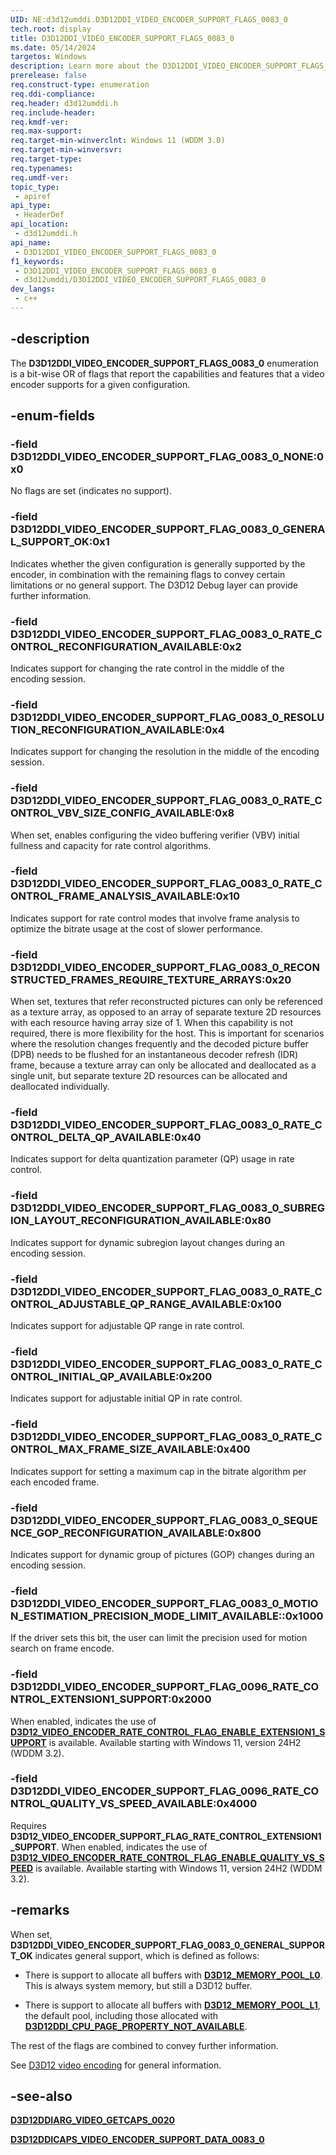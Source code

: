 ```yaml
---
UID: NE:d3d12umddi.D3D12DDI_VIDEO_ENCODER_SUPPORT_FLAGS_0083_0
tech.root: display
title: D3D12DDI_VIDEO_ENCODER_SUPPORT_FLAGS_0083_0
ms.date: 05/14/2024
targetos: Windows
description: Learn more about the D3D12DDI_VIDEO_ENCODER_SUPPORT_FLAGS_0083_0 enumeration.
prerelease: false
req.construct-type: enumeration
req.ddi-compliance: 
req.header: d3d12umddi.h
req.include-header: 
req.kmdf-ver: 
req.max-support: 
req.target-min-winverclnt: Windows 11 (WDDM 3.0)
req.target-min-winversvr: 
req.target-type: 
req.typenames: 
req.umdf-ver: 
topic_type:
 - apiref
api_type:
 - HeaderDef
api_location:
 - d3d12umddi.h
api_name:
 - D3D12DDI_VIDEO_ENCODER_SUPPORT_FLAGS_0083_0
f1_keywords:
 - D3D12DDI_VIDEO_ENCODER_SUPPORT_FLAGS_0083_0
 - d3d12umddi/D3D12DDI_VIDEO_ENCODER_SUPPORT_FLAGS_0083_0
dev_langs:
 - c++
---
```


## -description

The **D3D12DDI_VIDEO_ENCODER_SUPPORT_FLAGS_0083_0** enumeration is a bit-wise OR of flags that report the capabilities and features that a video encoder supports for a given configuration.

## -enum-fields

### -field D3D12DDI_VIDEO_ENCODER_SUPPORT_FLAG_0083_0_NONE:0x0

No flags are set (indicates no support).

### -field D3D12DDI_VIDEO_ENCODER_SUPPORT_FLAG_0083_0_GENERAL_SUPPORT_OK:0x1

Indicates whether the given configuration is generally supported by the encoder, in combination with the remaining flags to convey certain limitations or no general support. The D3D12 Debug layer can provide further information.

### -field D3D12DDI_VIDEO_ENCODER_SUPPORT_FLAG_0083_0_RATE_CONTROL_RECONFIGURATION_AVAILABLE:0x2

Indicates support for changing the rate control in the middle of the encoding session.

### -field D3D12DDI_VIDEO_ENCODER_SUPPORT_FLAG_0083_0_RESOLUTION_RECONFIGURATION_AVAILABLE:0x4

Indicates support for changing the resolution in the middle of the encoding session.

### -field D3D12DDI_VIDEO_ENCODER_SUPPORT_FLAG_0083_0_RATE_CONTROL_VBV_SIZE_CONFIG_AVAILABLE:0x8

When set, enables configuring the video buffering verifier (VBV) initial fullness and capacity for rate control algorithms.

### -field D3D12DDI_VIDEO_ENCODER_SUPPORT_FLAG_0083_0_RATE_CONTROL_FRAME_ANALYSIS_AVAILABLE:0x10

Indicates support for rate control modes that involve frame analysis to optimize the bitrate usage at the cost of slower performance.

### -field D3D12DDI_VIDEO_ENCODER_SUPPORT_FLAG_0083_0_RECONSTRUCTED_FRAMES_REQUIRE_TEXTURE_ARRAYS:0x20

When set, textures that refer reconstructed pictures can only be referenced as a texture array, as opposed to an array of separate texture 2D resources with each resource having array size of 1. When this capability is not required, there is more flexibility for the host. This is important for scenarios where the resolution changes frequently and the decoded picture buffer (DPB) needs to be flushed for an instantaneous decoder refresh (IDR) frame, because a texture array can only be allocated and deallocated as a single unit, but separate texture 2D resources can be allocated and deallocated individually.

### -field D3D12DDI_VIDEO_ENCODER_SUPPORT_FLAG_0083_0_RATE_CONTROL_DELTA_QP_AVAILABLE:0x40

Indicates support for delta quantization parameter (QP) usage in rate control.

### -field D3D12DDI_VIDEO_ENCODER_SUPPORT_FLAG_0083_0_SUBREGION_LAYOUT_RECONFIGURATION_AVAILABLE:0x80

Indicates support for dynamic subregion layout changes during an encoding session.

### -field D3D12DDI_VIDEO_ENCODER_SUPPORT_FLAG_0083_0_RATE_CONTROL_ADJUSTABLE_QP_RANGE_AVAILABLE:0x100

Indicates support for adjustable QP range in rate control.

### -field D3D12DDI_VIDEO_ENCODER_SUPPORT_FLAG_0083_0_RATE_CONTROL_INITIAL_QP_AVAILABLE:0x200

Indicates support for adjustable initial QP in rate control.

### -field D3D12DDI_VIDEO_ENCODER_SUPPORT_FLAG_0083_0_RATE_CONTROL_MAX_FRAME_SIZE_AVAILABLE:0x400

Indicates support for setting a maximum cap in the bitrate algorithm per each encoded frame.

### -field D3D12DDI_VIDEO_ENCODER_SUPPORT_FLAG_0083_0_SEQUENCE_GOP_RECONFIGURATION_AVAILABLE:0x800

Indicates support for dynamic group of pictures (GOP) changes during an encoding session.

### -field D3D12DDI_VIDEO_ENCODER_SUPPORT_FLAG_0083_0_MOTION_ESTIMATION_PRECISION_MODE_LIMIT_AVAILABLE::0x1000

If the driver sets this bit, the user can limit the precision used for motion search on frame encode.

### -field D3D12DDI_VIDEO_ENCODER_SUPPORT_FLAG_0096_RATE_CONTROL_EXTENSION1_SUPPORT:0x2000

When enabled, indicates the use of [**D3D12_VIDEO_ENCODER_RATE_CONTROL_FLAG_ENABLE_EXTENSION1_SUPPORT**](ne-d3d12umddi-d3d12ddi_video_encoder_rate_control_flags_0080.md) is available. Available starting with Windows 11, version 24H2 (WDDM 3.2).

### -field D3D12DDI_VIDEO_ENCODER_SUPPORT_FLAG_0096_RATE_CONTROL_QUALITY_VS_SPEED_AVAILABLE:0x4000

Requires **D3D12_VIDEO_ENCODER_SUPPORT_FLAG_RATE_CONTROL_EXTENSION1_SUPPORT**. When enabled, indicates the use of [**D3D12_VIDEO_ENCODER_RATE_CONTROL_FLAG_ENABLE_QUALITY_VS_SPEED**](ne-d3d12umddi-d3d12ddi_video_encoder_rate_control_flags_0080.md) is available. Available starting with Windows 11, version 24H2 (WDDM 3.2).

## -remarks

 When set, **D3D12DDI_VIDEO_ENCODER_SUPPORT_FLAG_0083_0_GENERAL_SUPPORT_OK** indicates general support, which is defined as follows:

* There is support to allocate all buffers with [**D3D12_MEMORY_POOL_L0**](/windows/win32/api/d3d12/ne-d3d12-d3d12_memory_pool). This is always system memory, but still a D3D12 buffer.

* There is support to allocate all buffers with [**D3D12_MEMORY_POOL_L1**](/windows/win32/api/d3d12/ne-d3d12-d3d12_memory_pool), the default pool, including those allocated with [**D3D12DDI_CPU_PAGE_PROPERTY_NOT_AVAILABLE**](/windows/win32/api/d3d12/ne-d3d12-d3d12_cpu_page_property).

The rest of the flags are combined to convey further information.

See [D3D12 video encoding](/windows-hardware/drivers/display/video-encoding-d3d12) for general information.

## -see-also

[**D3D12DDIARG_VIDEO_GETCAPS_0020**](ns-d3d12umddi-d3d12ddiarg_video_getcaps_0020.md)

[**D3D12DDICAPS_VIDEO_ENCODER_SUPPORT_DATA_0083_0**](ns-d3d12umddi-d3d12ddicaps_video_encoder_support_data_0083_0.md)
